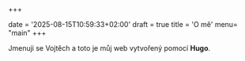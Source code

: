 +++

date = '2025-08-15T10:59:33+02:00'
draft = true
title = 'O mě'
menu= "main"
+++

Jmenuji se Vojtěch a toto je můj web vytvořený pomocí **Hugo**.